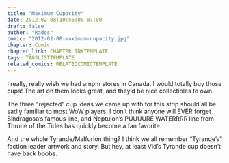 ```yaml
---
title: "Maximum Cupacity"
date: 2012-02-08T10:56:00-07:00
draft: false
author: "Rades"
comic: "2012-02-08-maximum-cupacity.jpg"
chapter: Comic
chapter_link: CHAPTERLINKTEMPLATE
tags: TAGSLISTTEMPLATE
related_comics: RELATEDCOMICTEMPLATE
---
```


I really, really wish we had ampm stores in Canada. I would totally buy those cups! The art on them looks great, and they’d be nice collectibles to own.


The three “rejected” cup ideas we came up with for this strip should all be sadly familiar to most WoW players. I don’t think anyone will EVER forget Sindragosa’s famous line, and Neptulon’s PUUUURE WATERRRR line from Throne of the Tides has quickly become a fan favorite.


And the whole Tyrande/Malfurion thing? I think we all remember “Tyrande’s” faction leader artwork and story. But hey, at least Vid’s Tyrande cup doesn’t have back boobs.

